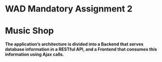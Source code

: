 # WAD Mandatory Assignment 2
# Music Shop

**The application’s architecture is divided into a Backend that serves database information in a RESTful API, and a Frontend that consumes this information using Ajax calls.**

